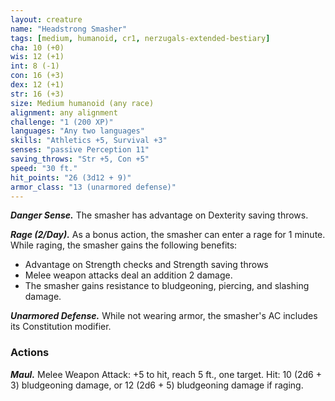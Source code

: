 ```yaml
---
layout: creature
name: "Headstrong Smasher"
tags: [medium, humanoid, cr1, nerzugals-extended-bestiary]
cha: 10 (+0)
wis: 12 (+1)
int: 8 (-1)
con: 16 (+3)
dex: 12 (+1)
str: 16 (+3)
size: Medium humanoid (any race)
alignment: any alignment
challenge: "1 (200 XP)"
languages: "Any two languages"
skills: "Athletics +5, Survival +3"
senses: "passive Perception 11"
saving_throws: "Str +5, Con +5"
speed: "30 ft."
hit_points: "26 (3d12 + 9)"
armor_class: "13 (unarmored defense)"
---
```


***Danger Sense.*** The smasher has advantage on
Dexterity saving throws.

***Rage (2/Day).*** As a bonus action, the smasher can
enter a rage for 1 minute. While raging, the
smasher gains the following benefits:
* Advantage on Strength checks and Strength
saving throws
* Melee weapon attacks deal an addition 2
damage.
* The smasher gains resistance to bludgeoning,
piercing, and slashing damage.

***Unarmored Defense.*** While not wearing armor, the
smasher's AC includes its Constitution modifier.

### Actions

***Maul.*** Melee Weapon Attack: +5 to hit, reach 5 ft.,
one target. Hit: 10 (2d6 + 3) bludgeoning damage,
or 12 (2d6 + 5) bludgeoning damage if raging.

